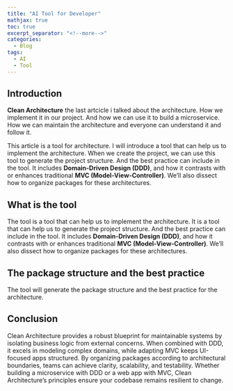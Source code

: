 ```yaml
---
title: "AI Tool for Developer"
mathjax: true
toc: true
excerpt_separator: "<!--more-->"
categories:
  - Blog
tags:
  - AI
  - Tool
---
```


## Introduction

**Clean Architecture** the last artcicle i talked about the architecture. How we implement it in our project. And how we can use it to build a microservice. How we can maintain the architecture and everyone can understand it and follow it.

This article is a tool for architecture. I will introduce a tool that can help us to implement the architecture. When we create the project, we can use this tool to generate the project structure. And the best practice can include in the tool. It includes **Domain-Driven Design (DDD)**, and how it contrasts with or enhances traditional **MVC (Model-View-Controller)**. We’ll also dissect how to organize packages for these architectures.

## What is the tool

The tool is a tool that can help us to implement the architecture. It is a tool that can help us to generate the project structure. And the best practice can include in the tool. It includes **Domain-Driven Design (DDD)**, and how it contrasts with or enhances traditional **MVC (Model-View-Controller)**. We’ll also dissect how to organize packages for these architectures.

## The package structure and the best practice

The tool will generate the package structure and the best practice for the architecture.


## Conclusion

Clean Architecture provides a robust blueprint for maintainable systems by isolating business logic from external concerns. When combined with DDD, it excels in modeling complex domains, while adapting MVC keeps UI-focused apps structured. By organizing packages according to architectural boundaries, teams can achieve clarity, scalability, and testability. Whether building a microservice with DDD or a web app with MVC, Clean Architecture’s principles ensure your codebase remains resilient to change.

<script type="module">
  import mermaid from 'https://cdn.jsdelivr.net/npm/mermaid@10/dist/mermaid.esm.min.mjs';
  mermaid.initialize({ startOnLoad: true });
</script>
